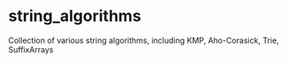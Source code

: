 # string_algorithms
Collection of various string algorithms, including KMP, Aho-Corasick, Trie, SuffixArrays
